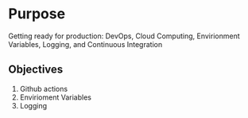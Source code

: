 # Purpose
Getting ready for production: DevOps, Cloud Computing, Envirionment Variables, Logging, and Continuous Integration

## Objectives
1. Github actions
2. Envirioment Variables
3. Logging